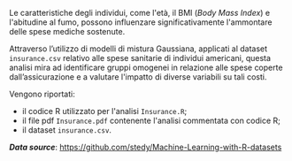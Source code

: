 Le caratteristiche degli individui, come l'età, il BMI (*Body Mass Index*) e l'abitudine al fumo, possono influenzare significativamente l'ammontare delle spese mediche sostenute.
    
Attraverso l’utilizzo di modelli di mistura Gaussiana, applicati al dataset `insurance.csv` relativo alle spese sanitarie di individui americani, questa analisi mira ad identificare gruppi omogenei in relazione alle spese coperte dall’assicurazione e a valutare l'impatto di diverse variabili su tali costi.

Vengono riportati:
* il codice R utilizzato per l'analisi `Insurance.R`;
* il file pdf `Insurance.pdf` contenente l'analisi commentata con codice R;
* il dataset `insurance.csv`.

**_*Data source*_**: https://github.com/stedy/Machine-Learning-with-R-datasets
